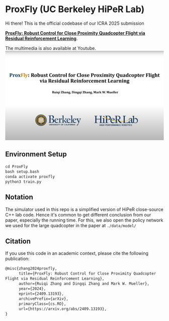 # ProxFly (UC Berkeley HiPeR Lab)
Hi there! This is the official codebase of our ICRA 2025 submission

[**ProxFly: Robust Control for Close Proximity Quadcopter Flight via Residual Reinforcement Learning**](https://arxiv.org/abs/2409.13193).

The multimedia is also available at Youtube.
[![Cover](figures/cover.png)](https://www.youtube.com/watch?v=NhPKgzd3l6w)

## Environment Setup
```
cd ProxFly
bash setup.bash
conda activate proxfly
python3 train.py
```

## Notation
The simulator used in this repo is a simplified version of HiPeR close-source C++ lab code. Hence it's common to get different conclusion from our paper, especially the running time.
For this, we also open the policy network we used for the large quadcopter in the paper at ``./data/model/``

## Citation
If you use this code in an academic context, please cite the following publication:

```
@misc{zhang2024proxfly,
      title={ProxFly: Robust Control for Close Proximity Quadcopter Flight via Residual Reinforcement Learning}, 
      author={Ruiqi Zhang and Dingqi Zhang and Mark W. Mueller},
      year={2024},
      eprint={2409.13193},
      archivePrefix={arXiv},
      primaryClass={cs.RO},
      url={https://arxiv.org/abs/2409.13193}, 
}
```
